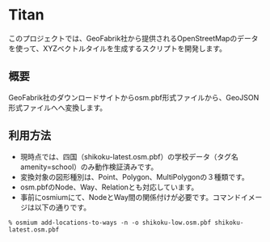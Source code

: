 # Titan

このプロジェクトでは、GeoFabrik社から提供されるOpenStreetMapのデータを使って、XYZベクトルタイルを生成するスクリプトを開発します。

## 概要

GeoFabrik社のダウンロードサイトからosm.pbf形式ファイルから、GeoJSON形式ファイルへへ変換します。

## 利用方法

+ 現時点では、四国（shikoku-latest.osm.pbf）の学校データ（タグ名amenity=school）のみ動作検証済みです。  
+ 変換対象の図形種別は、Point、Polygon、MultiPolygonの３種類です。  
+ osm.pbfのNode、Way、Relationとも対応しています。
+ 事前にosmiumにて、NodeとWay間の関係付けが必要です。コマンドイメージは以下の通りです。

`% osmium add-locations-to-ways -n -o shikoku-low.osm.pbf shikoku-latest.osm.pbf`

